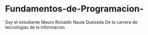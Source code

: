 # Fundamentos-de-Programacion-
Soy el estudiante Mauro Ronaldo Naula Quezada 
De la carrera de tecnologias de la informacion 
